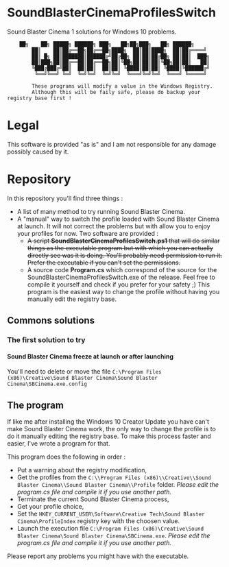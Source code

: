 # SoundBlasterCinemaProfilesSwitch
Sound Blaster Cinema 1 solutions for Windows 10 problems.

		██╗    ██╗ █████╗ ██████╗ ███╗   ██╗██╗███╗   ██╗ ██████╗                           
            ██║    ██║██╔══██╗██╔══██╗████╗  ██║██║████╗  ██║██╔════╝                           
            ██║ █╗ ██║███████║██████╔╝██╔██╗ ██║██║██╔██╗ ██║██║  ███╗                          
            ██║███╗██║██╔══██║██╔══██╗██║╚██╗██║██║██║╚██╗██║██║   ██║                          
            ╚███╔███╔╝██║  ██║██║  ██║██║ ╚████║██║██║ ╚████║╚██████╔╝                          
             ╚══╝╚══╝ ╚═╝  ╚═╝╚═╝  ╚═╝╚═╝  ╚═══╝╚═╝╚═╝  ╚═══╝ ╚═════╝                           
                                                                                    
            These programs will modify a value in the Windows Registry. 
            Although this will be faily safe, please do backup your registry base first !  
			
# Legal
This software is provided "as is" and I am not responsible for any damage possibly caused by it.

# Repository
In this repository you'll find three things :

- A list of many method to try running Sound Blaster Cinema.
- A "manual" way to switch the profile loaded with Sound Blaster Cinema at launch. It will not correct the problems but with allow you to enjoy your profiles for now. Two software are provided :
	- ~~A script **SoundBlasterCinemaProfilesSwitch.ps1** that will do similar things as the executable program but with which you can actually directly see was it is doing. You'll probably need permission to run it. Prefer the executable if you can't set the permissions.~~
	- A source code **Program.cs** which correspond of the source for the SoundBlasterCinemaProfilesSwitch.exe of the release. Feel free to compile it yourself and check if you prefer for your safety ;) This program is the easiest way to change the profile without having you manually edit the registry base.


## Commons solutions

### The first solution to try
#### Sound Blaster Cinema freeze at launch or after launching

You'll need to delete or move the file ```C:\Program Files (x86)\Creative\Sound Blaster Cinema\Sound Blaster Cinema\SBCinema.exe.config```


## The program

If like me after installing the Windows 10 Creator Update you have can't make Sound Blaster Cinema work, the only way to change the profile is to do it manually editing the registry base. To make this process faster and easier, I've wrote a program for that.

This program does the following in order :

- Put a warning about the registry modification,
- Get the profiles from the ```C:\\Program Files (x86)\\Creative\\Sound Blaster Cinema\\Sound Blaster Cinema\\Profile``` folder. *Please edit the program.cs file and compile it if you use another path.*
- Terminate the current Sound Blaster Cinema process,
- Get your profile choice,
- Set the ```HKEY_CURRENT_USER\Software\Creative Tech\Sound Blaster Cinema\ProfileIndex``` registry key with the choosen value.
- Launch the execution file ```C:\Program Files (x86)\Creative\Sound Blaster Cinema\Sound Blaster Cinema\SBCinema.exe```. *Please edit the program.cs file and compile it if you use another path.*

Please report any problems you might have with the executable.
